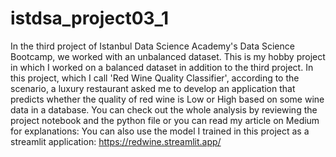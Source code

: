 # istdsa_project03_1
In the third project of Istanbul Data Science Academy's Data Science Bootcamp, we worked with an unbalanced dataset. This is my hobby project in which I worked on a balanced dataset in addition to the third project.
In this project, which I call 'Red Wine Quality Classifier', according to the scenario, a luxury restaurant asked me to develop an application that predicts whether the quality of red wine is Low or High based on some wine data in a database.
You can check out the whole analysis by reviewing the project notebook and the python file or you can read my article on Medium for explanations:
You can also use the model I trained in this project as a streamlit application: https://redwine.streamlit.app/
